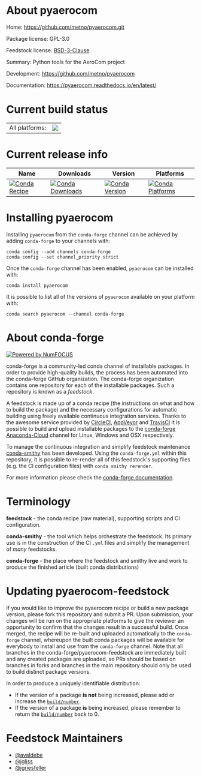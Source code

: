 About pyaerocom
===============

Home: https://github.com/metno/pyaerocom.git

Package license: GPL-3.0

Feedstock license: [BSD-3-Clause](https://github.com/conda-forge/pyaerocom-feedstock/blob/master/LICENSE.txt)

Summary: Python tools for the AeroCom project

Development: https://github.com/metno/pyaerocom

Documentation: https://pyaerocom.readthedocs.io/en/latest/

Current build status
====================


<table><tr><td>All platforms:</td>
    <td>
      <a href="https://dev.azure.com/conda-forge/feedstock-builds/_build/latest?definitionId=8083&branchName=master">
        <img src="https://dev.azure.com/conda-forge/feedstock-builds/_apis/build/status/pyaerocom-feedstock?branchName=master">
      </a>
    </td>
  </tr>
</table>

Current release info
====================

| Name | Downloads | Version | Platforms |
| --- | --- | --- | --- |
| [![Conda Recipe](https://img.shields.io/badge/recipe-pyaerocom-green.svg)](https://anaconda.org/conda-forge/pyaerocom) | [![Conda Downloads](https://img.shields.io/conda/dn/conda-forge/pyaerocom.svg)](https://anaconda.org/conda-forge/pyaerocom) | [![Conda Version](https://img.shields.io/conda/vn/conda-forge/pyaerocom.svg)](https://anaconda.org/conda-forge/pyaerocom) | [![Conda Platforms](https://img.shields.io/conda/pn/conda-forge/pyaerocom.svg)](https://anaconda.org/conda-forge/pyaerocom) |

Installing pyaerocom
====================

Installing `pyaerocom` from the `conda-forge` channel can be achieved by adding `conda-forge` to your channels with:

```
conda config --add channels conda-forge
conda config --set channel_priority strict
```

Once the `conda-forge` channel has been enabled, `pyaerocom` can be installed with:

```
conda install pyaerocom
```

It is possible to list all of the versions of `pyaerocom` available on your platform with:

```
conda search pyaerocom --channel conda-forge
```


About conda-forge
=================

[![Powered by NumFOCUS](https://img.shields.io/badge/powered%20by-NumFOCUS-orange.svg?style=flat&colorA=E1523D&colorB=007D8A)](http://numfocus.org)

conda-forge is a community-led conda channel of installable packages.
In order to provide high-quality builds, the process has been automated into the
conda-forge GitHub organization. The conda-forge organization contains one repository
for each of the installable packages. Such a repository is known as a *feedstock*.

A feedstock is made up of a conda recipe (the instructions on what and how to build
the package) and the necessary configurations for automatic building using freely
available continuous integration services. Thanks to the awesome service provided by
[CircleCI](https://circleci.com/), [AppVeyor](https://www.appveyor.com/)
and [TravisCI](https://travis-ci.com/) it is possible to build and upload installable
packages to the [conda-forge](https://anaconda.org/conda-forge)
[Anaconda-Cloud](https://anaconda.org/) channel for Linux, Windows and OSX respectively.

To manage the continuous integration and simplify feedstock maintenance
[conda-smithy](https://github.com/conda-forge/conda-smithy) has been developed.
Using the ``conda-forge.yml`` within this repository, it is possible to re-render all of
this feedstock's supporting files (e.g. the CI configuration files) with ``conda smithy rerender``.

For more information please check the [conda-forge documentation](https://conda-forge.org/docs/).

Terminology
===========

**feedstock** - the conda recipe (raw material), supporting scripts and CI configuration.

**conda-smithy** - the tool which helps orchestrate the feedstock.
                   Its primary use is in the construction of the CI ``.yml`` files
                   and simplify the management of *many* feedstocks.

**conda-forge** - the place where the feedstock and smithy live and work to
                  produce the finished article (built conda distributions)


Updating pyaerocom-feedstock
============================

If you would like to improve the pyaerocom recipe or build a new
package version, please fork this repository and submit a PR. Upon submission,
your changes will be run on the appropriate platforms to give the reviewer an
opportunity to confirm that the changes result in a successful build. Once
merged, the recipe will be re-built and uploaded automatically to the
`conda-forge` channel, whereupon the built conda packages will be available for
everybody to install and use from the `conda-forge` channel.
Note that all branches in the conda-forge/pyaerocom-feedstock are
immediately built and any created packages are uploaded, so PRs should be based
on branches in forks and branches in the main repository should only be used to
build distinct package versions.

In order to produce a uniquely identifiable distribution:
 * If the version of a package **is not** being increased, please add or increase
   the [``build/number``](https://docs.conda.io/projects/conda-build/en/latest/resources/define-metadata.html#build-number-and-string).
 * If the version of a package **is** being increased, please remember to return
   the [``build/number``](https://docs.conda.io/projects/conda-build/en/latest/resources/define-metadata.html#build-number-and-string)
   back to 0.

Feedstock Maintainers
=====================

* [@avaldebe](https://github.com/avaldebe/)
* [@jgliss](https://github.com/jgliss/)
* [@jgriesfeller](https://github.com/jgriesfeller/)

